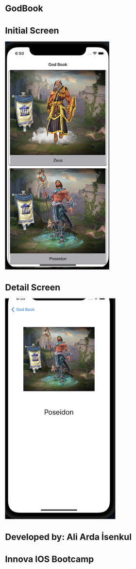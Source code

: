 # GodBook

# Initial Screen

![alt text](https://github.com/aardaisenkul/LandmarkBook/blob/main/main.png?raw=true)

# Detail Screen


![alt text](https://github.com/aardaisenkul/LandmarkBook/blob/main/detail.png?raw=true)

# Developed by: Ali Arda İsenkul
# Innova IOS Bootcamp
